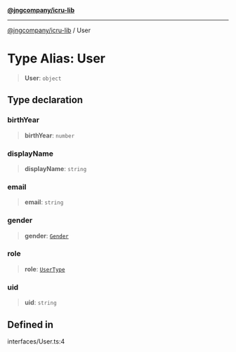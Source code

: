 [**@jngcompany/icru-lib**](../README.md)

***

[@jngcompany/icru-lib](../globals.md) / User

# Type Alias: User

> **User**: `object`

## Type declaration

### birthYear

> **birthYear**: `number`

### displayName

> **displayName**: `string`

### email

> **email**: `string`

### gender

> **gender**: [`Gender`](../enumerations/Gender.md)

### role

> **role**: [`UserType`](../enumerations/UserType.md)

### uid

> **uid**: `string`

## Defined in

interfaces/User.ts:4
